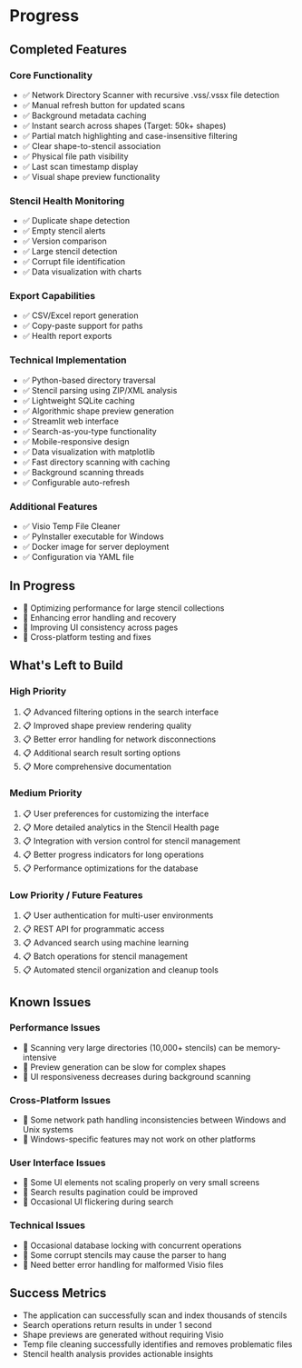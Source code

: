# Progress

## Completed Features

### Core Functionality
- ✅ Network Directory Scanner with recursive .vss/.vssx file detection
- ✅ Manual refresh button for updated scans
- ✅ Background metadata caching
- ✅ Instant search across shapes (Target: 50k+ shapes)
- ✅ Partial match highlighting and case-insensitive filtering
- ✅ Clear shape-to-stencil association
- ✅ Physical file path visibility
- ✅ Last scan timestamp display
- ✅ Visual shape preview functionality

### Stencil Health Monitoring
- ✅ Duplicate shape detection
- ✅ Empty stencil alerts
- ✅ Version comparison
- ✅ Large stencil detection
- ✅ Corrupt file identification
- ✅ Data visualization with charts

### Export Capabilities
- ✅ CSV/Excel report generation
- ✅ Copy-paste support for paths
- ✅ Health report exports

### Technical Implementation
- ✅ Python-based directory traversal
- ✅ Stencil parsing using ZIP/XML analysis
- ✅ Lightweight SQLite caching
- ✅ Algorithmic shape preview generation
- ✅ Streamlit web interface
- ✅ Search-as-you-type functionality
- ✅ Mobile-responsive design
- ✅ Data visualization with matplotlib
- ✅ Fast directory scanning with caching
- ✅ Background scanning threads
- ✅ Configurable auto-refresh

### Additional Features
- ✅ Visio Temp File Cleaner
- ✅ PyInstaller executable for Windows
- ✅ Docker image for server deployment
- ✅ Configuration via YAML file

## In Progress

- 🔄 Optimizing performance for large stencil collections
- 🔄 Enhancing error handling and recovery
- 🔄 Improving UI consistency across pages
- 🔄 Cross-platform testing and fixes

## What's Left to Build

### High Priority
1. 📋 Advanced filtering options in the search interface
2. 📋 Improved shape preview rendering quality
3. 📋 Better error handling for network disconnections
4. 📋 Additional search result sorting options
5. 📋 More comprehensive documentation

### Medium Priority
1. 📋 User preferences for customizing the interface
2. 📋 More detailed analytics in the Stencil Health page
3. 📋 Integration with version control for stencil management
4. 📋 Better progress indicators for long operations
5. 📋 Performance optimizations for the database

### Low Priority / Future Features
1. 📋 User authentication for multi-user environments
2. 📋 REST API for programmatic access
3. 📋 Advanced search using machine learning
4. 📋 Batch operations for stencil management
5. 📋 Automated stencil organization and cleanup tools

## Known Issues

### Performance Issues
- 🐞 Scanning very large directories (10,000+ stencils) can be memory-intensive
- 🐞 Preview generation can be slow for complex shapes
- 🐞 UI responsiveness decreases during background scanning

### Cross-Platform Issues
- 🐞 Some network path handling inconsistencies between Windows and Unix systems
- 🐞 Windows-specific features may not work on other platforms

### User Interface Issues
- 🐞 Some UI elements not scaling properly on very small screens
- 🐞 Search results pagination could be improved
- 🐞 Occasional UI flickering during search

### Technical Issues
- 🐞 Occasional database locking with concurrent operations
- 🐞 Some corrupt stencils may cause the parser to hang
- 🐞 Need better error handling for malformed Visio files

## Success Metrics
- The application can successfully scan and index thousands of stencils
- Search operations return results in under 1 second
- Shape previews are generated without requiring Visio
- Temp file cleaning successfully identifies and removes problematic files
- Stencil health analysis provides actionable insights 